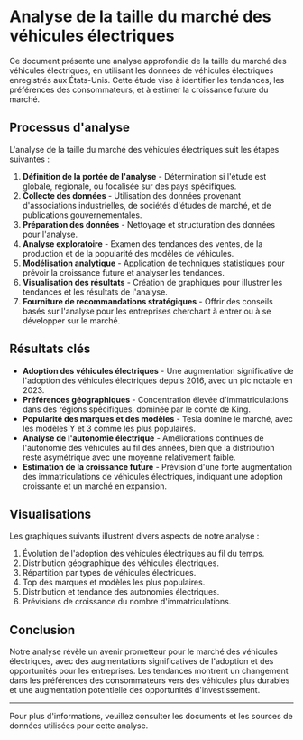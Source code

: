 # Analyse de la taille du marché des véhicules électriques

Ce document présente une analyse approfondie de la taille du marché des véhicules électriques, en utilisant les données de véhicules électriques enregistrés aux États-Unis. Cette étude vise à identifier les tendances, les préférences des consommateurs, et à estimer la croissance future du marché.

## Processus d'analyse

L'analyse de la taille du marché des véhicules électriques suit les étapes suivantes :

1. **Définition de la portée de l'analyse** - Détermination si l'étude est globale, régionale, ou focalisée sur des pays spécifiques.
2. **Collecte des données** - Utilisation des données provenant d'associations industrielles, de sociétés d'études de marché, et de publications gouvernementales.
3. **Préparation des données** - Nettoyage et structuration des données pour l'analyse.
4. **Analyse exploratoire** - Examen des tendances des ventes, de la production et de la popularité des modèles de véhicules.
5. **Modélisation analytique** - Application de techniques statistiques pour prévoir la croissance future et analyser les tendances.
6. **Visualisation des résultats** - Création de graphiques pour illustrer les tendances et les résultats de l'analyse.
7. **Fourniture de recommandations stratégiques** - Offrir des conseils basés sur l'analyse pour les entreprises cherchant à entrer ou à se développer sur le marché.

## Résultats clés

- **Adoption des véhicules électriques** - Une augmentation significative de l'adoption des véhicules électriques depuis 2016, avec un pic notable en 2023.
- **Préférences géographiques** - Concentration élevée d'immatriculations dans des régions spécifiques, dominée par le comté de King.
- **Popularité des marques et des modèles** - Tesla domine le marché, avec les modèles Y et 3 comme les plus populaires.
- **Analyse de l'autonomie électrique** - Améliorations continues de l'autonomie des véhicules au fil des années, bien que la distribution reste asymétrique avec une moyenne relativement faible.
- **Estimation de la croissance future** - Prévision d'une forte augmentation des immatriculations de véhicules électriques, indiquant une adoption croissante et un marché en expansion.

## Visualisations

Les graphiques suivants illustrent divers aspects de notre analyse :

1. Évolution de l'adoption des véhicules électriques au fil du temps.
2. Distribution géographique des véhicules électriques.
3. Répartition par types de véhicules électriques.
4. Top des marques et modèles les plus populaires.
5. Distribution et tendance des autonomies électriques.
6. Prévisions de croissance du nombre d'immatriculations.

## Conclusion

Notre analyse révèle un avenir prometteur pour le marché des véhicules électriques, avec des augmentations significatives de l'adoption et des opportunités pour les entreprises. Les tendances montrent un changement dans les préférences des consommateurs vers des véhicules plus durables et une augmentation potentielle des opportunités d'investissement.

---
Pour plus d'informations, veuillez consulter les documents et les sources de données utilisées pour cette analyse.
